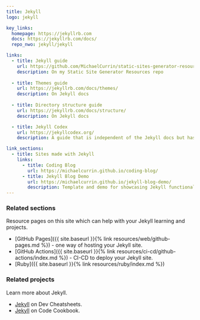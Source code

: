 ```yaml
---
title: Jekyll
logo: jekyll

key_links:
  homepage: https://jekyllrb.com
  docs: https://jekyllrb.com/docs/
  repo_nwo: jekyll/jekyll

links:
  - title: Jekyll guide
    url: https://github.com/MichaelCurrin/static-sites-generator-resources/blob/master/Jekyll/
    description: On my Static Site Generator Resources repo
 
  - title: Themes guide 
    url: https://jekyllrb.com/docs/themes/
    description: On Jekyll docs
    
  - title: Directory structure guide
    url: https://jekyllrb.com/docs/structure/
    description: On Jekyll docs

  - title: Jekyll Codex
    url: https://jekyllcodex.org/
    description: A guide that is independent of the Jekyll docs but has some great info. In particular, it demonstrates how to handle some common scenarios like an image gallery or SEO setup, using native Jekyll functionality. i.e. **Without** needing a plugin.

link_sections:
  - title: Sites made with Jekyll
    links:
      - title: Coding Blog
        url: https://michaelcurrin.github.io/coding-blog/
      - title: Jekyll Blog Demo
        url: https://michaelcurrin.github.io/jekyll-blog-demo/
        description: Template and demo for showcasing Jekyll functionality with a theme
---
```


### Related sections

Resource pages on this site which can help with your Jekyll learning and projects.

- [GitHub Pages]({{ site.baseurl }}{% link resources/web/github-pages.md %}) - one way of hosting your Jekyll site.
- [GitHub Actions]({{ site.baseurl }}{% link resources/ci-cd/github-actions/index.md %}) - CI-CD to deploy your Jekyll site.
- [Ruby]({{ site.baseurl }}{% link resources/ruby/index.md %})


### Related projects

Learn more about Jekyll.

- [Jekyll](https://michaelcurrin.github.io/dev-cheatsheets/cheatsheets/jekyll/) on Dev Cheatsheets.
- [Jekyll](https://michaelcurrin.github.io/code-cookbook/recipes/jekyll/) on Code Cookbook.
